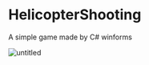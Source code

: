# HelicopterShooting
A simple game made by C# winforms

![untitled](https://user-images.githubusercontent.com/36944931/48475665-dafe3580-e82f-11e8-8e1b-a7707a3115af.png)

